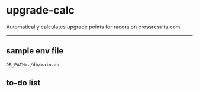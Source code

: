 # upgrade-calc

Automatically calculates upgrade points for racers on crossresults.com

---

## sample env file

```
DB_PATH=./db/main.db
```

## to-do list